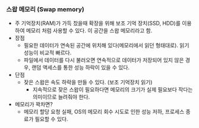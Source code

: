 ### 스왑 메모리 (Swap memory)

- 주 기억장치(RAM)가 가득 찼을때 확장을 위해 보조 기억 장치(SSD, HDD)를 이용하여 메모리 처럼 사용할 수 있다. 이 공간을 스왑 메모리라고 함.
- 장점
    - 필요한 데이터가 연속된 공간에 위치해 있다(메모리에서 읽던 형태대로). 읽기 성능이 비교적 빠르다.
    - 파일에서 데이터를 다시 불러오면 연속적으로 데이터가 저장되어 있지 않은 경우, 랜덤 액세스를 통한 성능 하락이 있을 수 있다.
- 단점
    - 잦은 스왑은 속도 하락을 만들 수 있다. (보조 기억장치 읽기)
        - 지속적으로 잦은 스왑이 필요하다면 메모리의 크기가 실제 필요보다 작다는 의미이므로 늘려줘야 한다.
- 메모리가 꽉차면?
    - 메모리 할당 요청 실패, OS의 메모리 회수 시도로 인한 성능 저하, 프로세스 종료가 필요할 수 있다.
